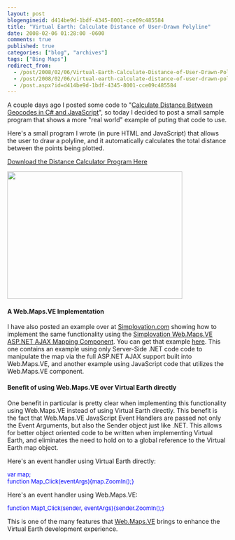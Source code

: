 ```yaml
---
layout: post
blogengineid: d414be9d-1bdf-4345-8001-cce09c485584
title: "Virtual Earth: Calculate Distance of User-Drawn Polyline"
date: 2008-02-06 01:28:00 -0600
comments: true
published: true
categories: ["blog", "archives"]
tags: ["Bing Maps"]
redirect_from: 
  - /post/2008/02/06/Virtual-Earth-Calculate-Distance-of-User-Drawn-Polyline
  - /post/2008/02/06/virtual-earth-calculate-distance-of-user-drawn-polyline
  - /post.aspx?id=d414be9d-1bdf-4345-8001-cce09c485584
---
```

<!-- more -->


A couple days ago I posted some code to &quot;<a href="/Blog/Post.aspx?PostID=1452">Calculate Distance Between Geocodes in C# and JavaScript</a>&quot;, so today I decided to post a small sample program that shows a more &quot;real world&quot; example of puting that code to use.



Here&#39;s a small program I wrote (in pure HTML and JavaScript) that allows the user to draw a polyline, and it automatically calculates the total distance between the points being plotted.



<a href="http://pietschsoft.net/Download/Blog/1453/DistanceCalculator.zip">Download the Distance Calculator Program Here</a>



<img src="http://pietschsoft.net/Download/Blog/1453/Screenshot.png" border="0" alt="" width="400" height="292" align="baseline" />

<h4>A Web.Maps.VE Implementation</h4>


I have also posted an example over at <a href="http://simplovation.com/">Simplovation.com</a> showing how to implement the same functionality using the <a href="http://simplovation.com/Page/WebMapsVE.aspx">Simplovation Web.Maps.VE ASP.NET AJAX Mapping Component</a>. You can get that example <a href="http://simplovation.com/Page/WebMapsVE10/Tutorials/Samples/DistanceCalculator.aspx">here</a>. This one contains an example using only Server-Side .NET code code to manipulate the map via the full ASP.NET AJAX support built into Web.Maps.VE, and another example using JavaScript code that utilizes the Web.Maps.VE component.

<h4>Benefit of using Web.Maps.VE over Virtual Earth directly</h4>


One benefit in particular is pretty clear when implementing this functionality using Web.Maps.VE instead of using Virtual Earth directly. This benefit is the fact that Web.Maps.VE JavaScript Event Handlers are passed not only the Event Arguments, but also the Sender object just like .NET. This allows for better object oriented code to be written when implementing Virtual Earth, and eliminates the need to hold on to a global reference to the Virtual Earth map object.



Here&#39;s an event handler using Virtual Earth directly:

<font size="2" color="#0000ff">


var<font size="2"> map;<br />
</font><font size="2" color="#0000ff">function</font><font size="2"> Map_Click(eventArgs){map.ZoomIn();}</font>

</font>


Here&#39;s an event handler using Web.Maps.VE:

<font size="2" color="#0000ff">


function<font size="2"> Map1_Click(sender, eventArgs){sender.ZoomIn();}</font>

</font>


This is one of the many features that <a href="http://simplovation.com/Page/WebMapsVE.aspx">Web.Maps.VE</a> brings to enhance the Virtual Earth development experience.

